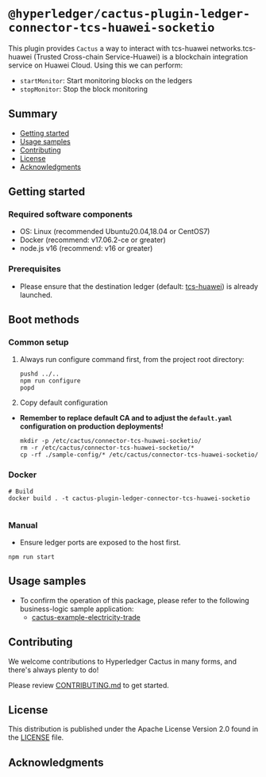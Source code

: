 <!--
 Copyright 2021 Hyperledger Cactus Contributors
 SPDX-License-Identifier: Apache-2.0

 README.md
-->
# `@hyperledger/cactus-plugin-ledger-connector-tcs-huawei-socketio`

This plugin provides `Cactus` a way to interact with tcs-huawei networks.tcs-huawei  (Trusted Cross-chain Service-Huawei) is a blockchain integration service on Huawei Cloud.  Using this we can perform:
- `startMonitor`: Start monitoring blocks on the ledgers
- `stopMonitor`: Stop the block monitoring

## Summary
- [Getting started](#getting-started)
- [Usage samples](#usage-samples)
- [Contributing](#contributing)
- [License](#license)
- [Acknowledgments](#acknowledgments)

## Getting started

### Required software components
- OS: Linux (recommended Ubuntu20.04,18.04 or CentOS7)
- Docker (recommend: v17.06.2-ce or greater)
- node.js v16 (recommend: v16 or greater)

### Prerequisites
- Please ensure that the destination ledger (default: [tcs-huawei](../../tools/docker/tcs-huawei-testnet)) is already launched.

## Boot methods

### Common setup
1. Always run configure command first, from the project root directory:
    ```
    pushd ../..
    npm run configure
    popd
    ```

1. Copy default configuration
- **Remember to replace default CA and to adjust the `default.yaml` configuration on production deployments!**
    ```
    mkdir -p /etc/cactus/connector-tcs-huawei-socketio/
    rm -r /etc/cactus/connector-tcs-huawei-socketio/*
    cp -rf ./sample-config/* /etc/cactus/connector-tcs-huawei-socketio/
    ```

### Docker
```
# Build
docker build . -t cactus-plugin-ledger-connector-tcs-huawei-socketio


```

### Manual
- Ensure ledger ports are exposed to the host first.

```
npm run start
```

## Usage samples
- To confirm the operation of this package, please refer to the following business-logic sample application:
    - [cactus-example-electricity-trade](../../examples/cactus-example-electricity-trade)

## Contributing

We welcome contributions to Hyperledger Cactus in many forms, and there's always plenty to do!

Please review [CONTRIBUTING.md](../../CONTRIBUTING.md) to get started.

## License

This distribution is published under the Apache License Version 2.0 found in the [LICENSE](../../LICENSE) file.

## Acknowledgments
